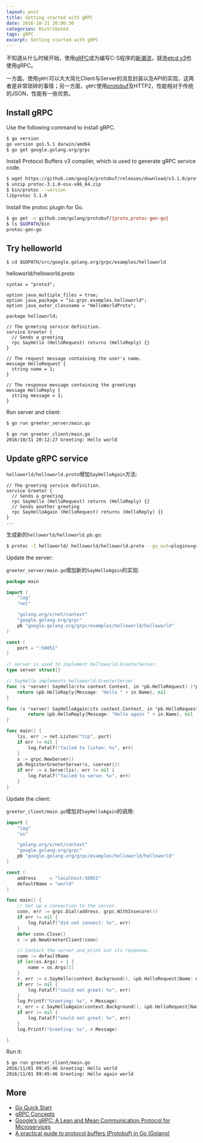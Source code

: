 ```yaml
---
layout: post
title: Getting started with gRPC
date: 2016-10-31 20:00:30
categories: Distributed
tags: gRPC
excerpt: Getting started with gRPC
---
```


不知道从什么时候开始，使用[gRPC](http://www.grpc.io/docs/guides/index.html)成为编写C-S程序的[新潮流](http://thenewstack.io/grpc-lean-mean-communication-protocol-microservices/)，就连[etcd v3](https://coreos.com/blog/etcd3-a-new-etcd.html)也使用gRPC。

一方面，使用`gRPC`可以大大简化Client与Server的消息封装以及API的实现，这两者是非常琐碎的事情；另一方面，`gRPC`使用[protobuf](https://developers.google.com/protocol-buffers/)及HTTP2，性能相对于传统的JSON，性能有一些优势。

## Install gRPC

Use the following command to install gRPC.

```sh
$ go version
go version go1.5.1 darwin/amd64
$ go get google.golang.org/grpc
```

Install Protocol Buffers v3 compiler, which is used to generate gRPC service code.

```sh
$ wget https://github.com/google/protobuf/releases/download/v3.1.0/protoc-3.1.0-osx-x86_64.zip
$ unzip protoc-3.1.0-osx-x86_64.zip
$ bin/protoc --version
libprotoc 3.1.0
```

Install the protoc plugin for Go.

```sh
$ go get -u github.com/golang/protobuf/{proto,protoc-gen-go}
$ ls $GOPATH/bin
protoc-gen-go
```

## Try helloworld

```
$ cd $GOPATH/src/google.golang.org/grpc/examples/helloworld
```

helloworld/helloworld.proto

```
syntax = "proto3";

option java_multiple_files = true;
option java_package = "io.grpc.examples.helloworld";
option java_outer_classname = "HelloWorldProto";

package helloworld;

// The greeting service definition.
service Greeter {
  // Sends a greeting
  rpc SayHello (HelloRequest) returns (HelloReply) {}
}

// The request message containing the user's name.
message HelloRequest {
  string name = 1;
}

// The response message containing the greetings
message HelloReply {
  string message = 1;
}
```

Run server and client:

```sh
$ go run greeter_server/main.go

$ go run greeter_client/main.go
2016/10/31 20:12:27 Greeting: Hello world
```

## Update gRPC service

`helloworld/helloworld.proto`增加`SayHelloAgain`方法:

```
// The greeting service definition.
service Greeter {
  // Sends a greeting
  rpc SayHello (HelloRequest) returns (HelloReply) {}
  // Sends another greeting
  rpc SayHelloAgain (HelloRequest) returns (HelloReply) {}
}
...
````

生成新的`helloworld/helloworld.pb.go`:

```sh
$ protoc -I helloworld/ helloworld/helloworld.proto --go_out=plugins=grpc:helloworld
```

Update the server:

`greeter_server/main.go`增加新的`SayHelloAgain`的实现:

```go
package main

import (
    "log"
    "net"

    "golang.org/x/net/context"
    "google.golang.org/grpc"
    pb "google.golang.org/grpc/examples/helloworld/helloworld"
)

const (
    port = ":50051"
)

// server is used to implement helloworld.GreeterServer.
type server struct{}

// SayHello implements helloworld.GreeterServer
func (s *server) SayHello(ctx context.Context, in *pb.HelloRequest) (*pb.HelloReply, error) {
    return &pb.HelloReply{Message: "Hello " + in.Name}, nil
}

func (s *server) SayHelloAgain(ctx context.Context, in *pb.HelloRequest) (*pb.HelloReply, error) {
        return &pb.HelloReply{Message: "Hello again " + in.Name}, nil
}

func main() {
    lis, err := net.Listen("tcp", port)
    if err != nil {
        log.Fatalf("failed to listen: %v", err)
    }
    s := grpc.NewServer()
    pb.RegisterGreeterServer(s, &server{})
    if err := s.Serve(lis); err != nil {
        log.Fatalf("failed to serve: %v", err)
    }
}
```

Update the client:

`greeter_client/main.go`增加对`SayHelloAgain`的调用:

```go
import (
    "log"
    "os"

    "golang.org/x/net/context"
    "google.golang.org/grpc"
    pb "google.golang.org/grpc/examples/helloworld/helloworld"
)

const (
    address     = "localhost:50051"
    defaultName = "world"
)

func main() {
    // Set up a connection to the server.
    conn, err := grpc.Dial(address, grpc.WithInsecure())
    if err != nil {
        log.Fatalf("did not connect: %v", err)
    }
    defer conn.Close()
    c := pb.NewGreeterClient(conn)

    // Contact the server and print out its response.
    name := defaultName
    if len(os.Args) > 1 {
        name = os.Args[1]
    }
    r, err := c.SayHello(context.Background(), &pb.HelloRequest{Name: name})
    if err != nil {
        log.Fatalf("could not greet: %v", err)
    }
    log.Printf("Greeting: %s", r.Message)
    r, err = c.SayHelloAgain(context.Background(), &pb.HelloRequest{Name: name})
    if err != nil {
        log.Fatalf("could not greet: %v", err)
    }
    log.Printf("Greeting: %s", r.Message)

}
```

Run it:

```sh
$ go run greeter_client/main.go
2016/11/01 09:45:46 Greeting: Hello world
2016/11/01 09:45:46 Greeting: Hello again world
```

## More

* [Go Quick Start](http://www.grpc.io/docs/quickstart/go.html)
* [gRPC Concepts](http://www.grpc.io/docs/guides/concepts.html)
* [Google’s gRPC: A Lean and Mean Communication Protocol for Microservices](http://thenewstack.io/grpc-lean-mean-communication-protocol-microservices/)
* [A practical guide to protocol buffers (Protobuf) in Go (Golang)](http://www.minaandrawos.com/2014/05/27/practical-guide-protocol-buffers-protobuf-go-golang/)